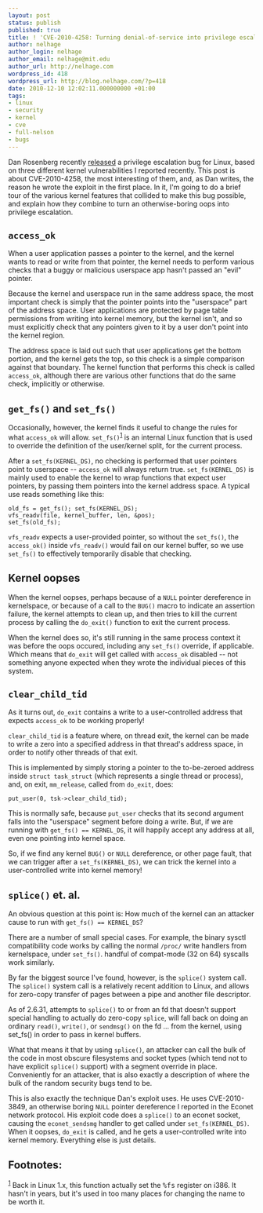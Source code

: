 ```yaml
---
layout: post
status: publish
published: true
title: ! 'CVE-2010-4258: Turning denial-of-service into privilege escalation'
author: nelhage
author_login: nelhage
author_email: nelhage@mit.edu
author_url: http://nelhage.com
wordpress_id: 418
wordpress_url: http://blog.nelhage.com/?p=418
date: 2010-12-10 12:02:11.000000000 +01:00
tags:
- linux
- security
- kernel
- cve
- full-nelson
- bugs
---
```

Dan Rosenberg recently [released][full-disclosure] a privilege escalation bug
for Linux, based on three different kernel vulnerabilities I reported
recently. This post is about CVE-2010-4258, the most interesting of them, and,
as Dan writes, the reason he wrote the exploit in the first place. In it, I'm
going to do a brief tour of the various kernel features that collided to make
this bug possible, and explain how they combine to turn an otherwise-boring oops
into privilege escalation.

`access_ok`
-----------

When a user application passes a pointer to the kernel, and the kernel
wants to read or write from that pointer, the kernel needs to perform
various checks that a buggy or malicious userspace app hasn't passed
an "evil" pointer.

Because the kernel and userspace run in the same address space, the
most important check is simply that the pointer points into the
"userspace" part of the address space. User applications are protected
by page table permissions from writing into kernel memory, but the
kernel isn't, and so must explicitly check that any pointers given to
it by a user don't point into the kernel region.

The address space is laid out such that user applications get the
bottom portion, and the kernel gets the top, so this check is a simple
comparison against that boundary. The kernel function that performs
this check is called `access_ok`, although there are various other
functions that do the same check, implicitly or otherwise.

`get_fs()` and `set_fs()`
-------------------

Occasionally, however, the kernel finds it useful to change the rules for what
`access_ok` will allow. `set_fs()`<sup><a href="#fn.1" class="footnote" name="fnr.1">1</a></sup> is an internal Linux function that is used to
override the definition of the user/kernel split, for the current process.

After a `set_fs(KERNEL_DS)`, no checking is performed that user pointers
point to userspace -- `access_ok` will always return
true. `set_fs(KERNEL_DS)` is mainly used to enable the kernel to wrap
functions that expect user pointers, by passing them pointers into the
kernel address space. A typical use reads something like this:

    old_fs = get_fs(); set_fs(KERNEL_DS);
    vfs_readv(file, kernel_buffer, len, &pos);
    set_fs(old_fs);

`vfs_readv` expects a user-provided pointer, so without the `set_fs()`, the
`access_ok()` inside `vfs_readv()` would fail on our kernel buffer, so we use
`set_fs()` to effectively temporarily disable that checking.

Kernel oopses
-------------

When the kernel oopses, perhaps because of a `NULL` pointer
dereference in kernelspace, or because of a call to the `BUG()` macro
to indicate an assertion failure, the kernel attempts to clean up, and
then tries to kill the current process by calling the `do_exit()`
function to exit the current process.

When the kernel does so, it's still running in the same process
context it was before the oops occured, including any `set_fs()`
override, if applicable. Which means that `do_exit` will get called
with `access_ok` disabled -- not something anyone expected when they
wrote the individual pieces of this system.


`clear_child_tid`
---------------

As it turns out, `do_exit` contains a write to a user-controlled
address that expects `access_ok` to be working properly!

`clear_child_tid` is a feature where, on thread exit, the kernel can
be made to write a zero into a specified address in that thread's
address space, in order to notify other threads of that exit.

This is implemented by simply storing a pointer to the to-be-zeroed
address inside `struct task_struct` (which represents a single thread
or process), and, on exit, `mm_release`, called from `do_exit`, does:

    put_user(0, tsk->clear_child_tid);

This is normally safe, because `put_user` checks that its second
argument falls into the "userspace" segment before doing a write. But,
if we are running with `get_fs() == KERNEL_DS`, it will happily accept
any address at all, even one pointing into kernel space.

So, if we find any kernel `BUG()` or `NULL` dereference, or other page
fault, that we can trigger after a `set_fs(KERNEL_DS)`, we can trick
the kernel into a user-controlled write into kernel memory!

`splice()` et. al.
------------------

An obvious question at this point is: How much of the kernel can an
attacker cause to run with `get_fs() == KERNEL_DS`?

There are a number of small special cases. For example, the binary
sysctl compatibility code works by calling the normal `/proc/` write
handlers from kernelspace, under `set_fs()`. handful of compat-mode
(32 on 64) syscalls work similarly.

By far the biggest source I've found, however, is the `splice()`
system call. The `splice()` system call is a relatively recent
addition to Linux, and allows for zero-copy transfer of pages between
a pipe and another file descriptor.

As of 2.6.31, attempts to `splice()` to or from an fd that doesn't
support special handling to actually do zero-copy `splice`, will fall
back on doing an ordinary `read()`, `write()`, or `sendmsg()` on the
fd ... from the kernel, using set_fs() in order to pass in kernel
buffers.

What that means it that by using `splice()`, an attacker can call the
bulk of the code in most obscure filesystems and socket types (which
tend not to have explicit `splice()` support) with a segment override
in place. Conveniently for an attacker, that is also exactly a
description of where the bulk of the random security bugs tend to be.

This is also exactly the technique Dan's exploit uses. He uses
CVE-2010-3849, an otherwise boring `NULL` pointer dereference I
reported in the Econet network protocol. His exploit code does a
`splice()` to an econet socket, causing the `econet_sendsmg` handler to
get called under `set_fs(KERNEL_DS)`. When it oopses, `do_exit` is
called, and he gets a user-controlled write into kernel
memory. Everything else is just details.

[full-disclosure]: http://thread.gmane.org/gmane.comp.security.full-disclosure/76457
[patchwork]: https://patchwork.kernel.org/patch/372761/
[lkml]: https://lkml.org/lkml/2010/11/29/585


<div id="footnotes">
<h2 class="footnotes">Footnotes: </h2>
<div id="text-footnotes">
<p class="footnote"><sup><a class="footnum" name="fn.1" href="#fnr.1">1</a></sup> Back in Linux 1.x, this function actually set the <tt>%fs</tt> register on i386. It hasn't in years, but it's used in too many places for changing the name to be worth it.</p>
</p>
</p>
</div>

